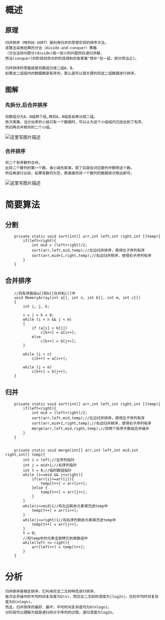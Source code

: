 

# 概述

## 原理

    归并排序（MERGE-SORT）是利用归并的思想实现的排序方法，
    该算法采用经典的分治（divide-and-conquer）策略
    （分治法将问题分(divide)成一些小的问题然后递归求解，
    而治(conquer)的阶段则将分的阶段得到的各答案"修补"在一起，即分而治之)。
    
    归并排序的思路就是将数组分成二组A，B，
    如果这二组组内的数据都是有序的，那么就可以很方便的将这二组数据进行排序。

## 图解

### 先拆分,后合并排序

    将数组分为A，B组两个组,再将A，B组各自再分成二组。
    依次类推，当分出来的小组只有一个数据时，可以认为这个小组组内已经达到了有序，
    然后再合并相邻的二个小组。

![这里写图片描述](http://img.blog.csdn.net/20180227142028175?watermark/2/text/aHR0cDovL2Jsb2cuY3Nkbi5uZXQvcm9kX2pvaG4=/font/5a6L5L2T/fontsize/400/fill/I0JBQkFCMA==/dissolve/70)

### 合并排序

    将二个有序数列合并。
    比较二个数列的第一个数，谁小就先取谁，取了后就在对应数列中删除这个数。
    然后再进行比较，如果有数列为空，那直接将另一个数列的数据依次取出即可。

![这里写图片描述](http://img.blog.csdn.net/20180227142147582?watermark/2/text/aHR0cDovL2Jsb2cuY3Nkbi5uZXQvcm9kX2pvaG4=/font/5a6L5L2T/fontsize/400/fill/I0JBQkFCMA==/dissolve/70)


# 简要算法

## 分割

```
    private static void sort(int[] arr,int left,int right,int []temp){
        if(left<right){
            int mid = (left+right)/2;
            sort(arr,left,mid,temp);//左边归并排序，使得左子序列有序
            sort(arr,mid+1,right,temp);//右边归并排序，使得右子序列有序
        }
    }
```

## 合并排序

```
    //将有序数组a[]和b[]合并到c[]中  
    void MemeryArray(int a[], int n, int b[], int m, int c[])  
    {  
        int i, j, k;  
      
        i = j = k = 0;  
        while (i < n && j < m)  
        {  
            if (a[i] < b[j])  
                c[k++] = a[i++];  
            else  
                c[k++] = b[j++];   
        }  
      
        while (i < n)  
            c[k++] = a[i++];  
      
        while (j < m)  
            c[k++] = b[j++];  
    } 
```

## 归并

```
    private static void sort(int[] arr,int left,int right,int []temp){
        if(left<right){
            int mid = (left+right)/2;
            sort(arr,left,mid,temp);//左边归并排序，使得左子序列有序
            sort(arr,mid+1,right,temp);//右边归并排序，使得右子序列有序
            merge(arr,left,mid,right,temp);//将两个有序子数组合并操作
        }
    }


    private static void merge(int[] arr,int left,int mid,int right,int[] temp){
        int i = left;//左序列指针
        int j = mid+1;//右序列指针
        int t = 0;//临时数组指针
        while (i<=mid && j<=right){
            if(arr[i]<=arr[j]){
                temp[t++] = arr[i++];
            }else {
                temp[t++] = arr[j++];
            }
        }
        while(i<=mid){//将左边剩余元素填充进temp中
            temp[t++] = arr[i++];
        }
        while(j<=right){//将右序列剩余元素填充进temp中
            temp[t++] = arr[j++];
        }
        t = 0;
        //将temp中的元素全部拷贝到原数组中
        while(left <= right){
            arr[left++] = temp[t++];
        }
    }

```

# 分析

    归并排序是稳定排序，它利用完全二叉树特性进行排序。
    每次合并操作的平均时间复杂度为O(n)，而完全二叉树的深度为|log2n|。总的平均时间复杂度为O(nlogn)。
    而且，归并排序的最好，最坏，平均时间复杂度均为O(nlogn)。
    分阶段可以理解为就是递归拆分子序列的过程，递归深度为log2n。

